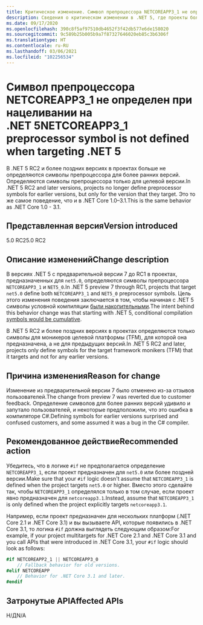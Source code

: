 ```yaml
---
title: Критическое изменение. Символ препроцессора NETCOREAPP3_1 не определен при нацеливании на .NET 5
description: Сведения о критическом изменении в .NET 5, где проекты больше не определяют символы препроцессора для более ранних версий.
ms.date: 09/17/2020
ms.openlocfilehash: 390c8f5af97510db4652f3f42db577e6de158020
ms.sourcegitcommit: 9c589b25b005b9a7f87327646020eb85c3b6306f
ms.translationtype: HT
ms.contentlocale: ru-RU
ms.lasthandoff: 03/06/2021
ms.locfileid: "102256534"
---
```

# <a name="netcoreapp3_1-preprocessor-symbol-is-not-defined-when-targeting-net-5"></a><span data-ttu-id="eb699-103">Символ препроцессора NETCOREAPP3_1 не определен при нацеливании на .NET 5</span><span class="sxs-lookup"><span data-stu-id="eb699-103">NETCOREAPP3_1 preprocessor symbol is not defined when targeting .NET 5</span></span>

<span data-ttu-id="eb699-104">В .NET 5 RC2 и более поздних версиях в проектах больше не определяются символы препроцессора для более ранних версий. Определяются символы препроцессора только для целевой версии.</span><span class="sxs-lookup"><span data-stu-id="eb699-104">In .NET 5 RC2 and later versions, projects no longer define preprocessor symbols for earlier versions, but only for the version that they target.</span></span> <span data-ttu-id="eb699-105">Это то же самое поведение, что и в .NET Core 1.0–3.1.</span><span class="sxs-lookup"><span data-stu-id="eb699-105">This is the same behavior as .NET Core 1.0 - 3.1.</span></span>

## <a name="version-introduced"></a><span data-ttu-id="eb699-106">Представленная версия</span><span class="sxs-lookup"><span data-stu-id="eb699-106">Version introduced</span></span>

<span data-ttu-id="eb699-107">5.0 RC2</span><span class="sxs-lookup"><span data-stu-id="eb699-107">5.0 RC2</span></span>

## <a name="change-description"></a><span data-ttu-id="eb699-108">Описание изменений</span><span class="sxs-lookup"><span data-stu-id="eb699-108">Change description</span></span>

<span data-ttu-id="eb699-109">В версиях .NET 5 с предварительной версии 7 до RC1 в проектах, предназначенных для `net5.0`, определяются символы препроцессора `NETCOREAPP3_1` и `NET5_0`.</span><span class="sxs-lookup"><span data-stu-id="eb699-109">In .NET 5 preview 7 through RC1, projects that target `net5.0` define both `NETCOREAPP3_1` and `NET5_0` preprocessor symbols.</span></span> <span data-ttu-id="eb699-110">Цель этого изменения поведения заключается в том, чтобы начиная с .NET 5 символы условной компиляции [были накопительными](https://github.com/dotnet/designs/blob/main/accepted/2020/net5/net5.md#preprocessor-symbols).</span><span class="sxs-lookup"><span data-stu-id="eb699-110">The intent behind this behavior change was that starting with .NET 5, conditional compilation [symbols would be cumulative](https://github.com/dotnet/designs/blob/main/accepted/2020/net5/net5.md#preprocessor-symbols).</span></span>

<span data-ttu-id="eb699-111">В .NET 5 RC2 и более поздних версиях в проектах определяются только символы для моникеров целевой платформы (TFM), для которой она предназначена, а не для предыдущих версий.</span><span class="sxs-lookup"><span data-stu-id="eb699-111">In .NET 5 RC2 and later, projects only define symbols for the target framework monikers (TFM) that it targets and not for any earlier versions.</span></span>

## <a name="reason-for-change"></a><span data-ttu-id="eb699-112">Причина изменения</span><span class="sxs-lookup"><span data-stu-id="eb699-112">Reason for change</span></span>

<span data-ttu-id="eb699-113">Изменение из предварительной версии 7 было отменено из-за отзывов пользователей.</span><span class="sxs-lookup"><span data-stu-id="eb699-113">The change from preview 7 was reverted due to customer feedback.</span></span> <span data-ttu-id="eb699-114">Определение символов для более ранних версий удивило и запутало пользователей, и некоторые предположили, что это ошибка в компиляторе C#.</span><span class="sxs-lookup"><span data-stu-id="eb699-114">Defining symbols for earlier versions surprised and confused customers, and some assumed it was a bug in the C# compiler.</span></span>

## <a name="recommended-action"></a><span data-ttu-id="eb699-115">Рекомендованное действие</span><span class="sxs-lookup"><span data-stu-id="eb699-115">Recommended action</span></span>

<span data-ttu-id="eb699-116">Убедитесь, что в логике `#if` не предполагается определение `NETCOREAPP3_1`, если проект предназначен для `net5.0` или более поздней версии.</span><span class="sxs-lookup"><span data-stu-id="eb699-116">Make sure that your `#if` logic doesn't assume that `NETCOREAPP3_1` is defined when the project targets `net5.0` or higher.</span></span> <span data-ttu-id="eb699-117">Вместо этого сделайте так, чтобы `NETCOREAPP3_1` определялся только в том случае, если проект явно предназначен для `netcoreapp3.1`.</span><span class="sxs-lookup"><span data-stu-id="eb699-117">Instead, assume that `NETCOREAPP3_1` is only defined when the project explicitly targets `netcoreapp3.1`.</span></span>

<span data-ttu-id="eb699-118">Например, если проект предназначен для нескольких платформ (.NET Core 2.1 и .NET Core 3.1) и вы вызываете API, которые появились в .NET Core 3.1, то логика `#if` должна выглядеть следующим образом:</span><span class="sxs-lookup"><span data-stu-id="eb699-118">For example, if your project multitargets for .NET Core 2.1 and .NET Core 3.1 and you call APIs that were introduced in .NET Core 3.1, your `#if` logic should look as follows:</span></span>

```csharp
#if NETCOREAPP2_1 || NETCOREAPP3_0
    // Fallback behavior for old versions.
#elif NETCOREAPP
    // Behavior for .NET Core 3.1 and later.
#endif
```

## <a name="affected-apis"></a><span data-ttu-id="eb699-119">Затронутые API</span><span class="sxs-lookup"><span data-stu-id="eb699-119">Affected APIs</span></span>

<span data-ttu-id="eb699-120">Н/Д</span><span class="sxs-lookup"><span data-stu-id="eb699-120">N/A</span></span>

<!--

### Affected APIs

Not detectable via API analysis.

### Category

MSBuild

-->
